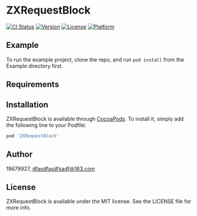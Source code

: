 # ZXRequestBlock

[![CI Status](https://img.shields.io/travis/19679927/ZXRequestBlock.svg?style=flat)](https://travis-ci.org/19679927/ZXRequestBlock)
[![Version](https://img.shields.io/cocoapods/v/ZXRequestBlock.svg?style=flat)](https://cocoapods.org/pods/ZXRequestBlock)
[![License](https://img.shields.io/cocoapods/l/ZXRequestBlock.svg?style=flat)](https://cocoapods.org/pods/ZXRequestBlock)
[![Platform](https://img.shields.io/cocoapods/p/ZXRequestBlock.svg?style=flat)](https://cocoapods.org/pods/ZXRequestBlock)

## Example

To run the example project, clone the repo, and run `pod install` from the Example directory first.

## Requirements

## Installation

ZXRequestBlock is available through [CocoaPods](https://cocoapods.org). To install
it, simply add the following line to your Podfile:

```ruby
pod 'ZXRequestBlock'
```

## Author

19679927, dfasdfasdfsadf@163.com

## License

ZXRequestBlock is available under the MIT license. See the LICENSE file for more info.
